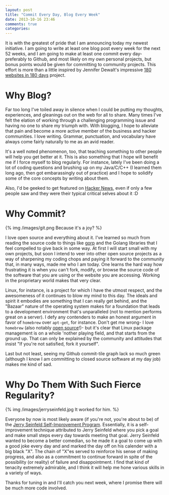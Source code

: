 ```yaml
---
layout: post
title: "Commit Every Day, Blog Every Week"
date: 2013-10-16 23:46
comments: true
categories: 
---
```


It is with the greatest of pride that I am announcing today my newest initiative.  I am going to write at least one blog post every week for the next 52 weeks, and I am going to make at least one commit every day- preferably to Github, and most likely on my own personal projects, but bonus points would be given for committing to community projects.  This effort is more than a little inspired by Jennifer Dewalt's impressive [180 websites in 180 days](http://jenniferdewalt.com/index.html) project.

# Why Blog?

Far too long I've toiled away in silence when I could be putting my thoughts, experiences, and gleanings out on the web for all to share.  Many times I've felt the elation of working through a challenging programming issue and having no one to share my triumph with.  With blogging, I hope to alleviate that pain and become a more active member of the business and hacker communities.  I love writing.  Grammar, punctuation, and vocabulary have always come fairly naturally to me as an avid reader.

It's a well noted phenomenon, too, that teaching something to other people will help you get better at it.  This is also something that I hope will benefit me if I force myself to blog regularly.  For instance, lately I've been doing a lot of coding questions and brushing up on my Java/C/C++ (I learned them long ago, then got embarassingly out of practice) and I hope to solidify some of the core concepts by writing about them.

Also, I'd be geeked to get featured on [Hacker News](https://news.ycombinator.com), even if only a few people saw and they were their typical critical selves about it :D

# Why Commit?

{% img /images/git.png Because it's a joy? %}

I love open source and everything about it.  I've learned so much from reading the source code to things like [gorp](https://github.com/coopernurse/gorp) and the Golang libraries that I feel compelled to give back in some way.  At first I will start small with my own projects, but soon I intend to veer into other open source projects as a way of sharpening my coding chops and paying it forward to the community that, in many ways, made me who I am today.  One learns the hard way how frustrating it is when you can't fork, modify, or browse the source code of the software that you are using or the website you are accessing.  Working in the proprietary world makes that very clear.

Linux, for instance, is a project for which I have the utmost respect, and the awesomeness of it continues to blow my mind to this day.  The ideals and spirit it embodies are something that I can really get behind, and the "Bazaar" nature of the operating system makes for a foundation that leads to a development environment that's unparalleled (not to mention performs great on a server).  I defy any contenders to make an honest argument in favor of `homebrew` over `apt-get`, for instance.  Don't get me wrong- I love `homebrew` (also notably [open source](https://github.com/mxcl/homebrew)!)- but it's clear that Linux package management is on a whole 'nother playing field, and that starts from the ground up.  That can only be explained by the community and attitudes that insist "If you're not satisfied, fork it yourself".

Last but not least, seeing my Github commit-tile graph lack so much green (although I know I am committing to closed source software at my day job) makes me kind of sad.

# Why Do Them With Such Fierce Regularity?

{% img /images/jerryseinfeld.jpg It worked for him. %}

Everyone by now is most likely aware (if you're not, you're about to be) of the [Jerry Seinfeld Self-Improvement Program](http://dontbreakthechain.com).  Essentially, it is a self-improvement technique attributed to Jerry Seinfeld where you pick a goal and make small steps every day towards meeting that goal.  Jerry Seinfeld wanted to become a better comedian, so he made it a goal to come up with a good joke every day and and marked the day off on his calender with a big black "X".  The chain of "X"es served to reinforce his sense of making progress, and also as a commitment to continue forward in spite of the possibility (or reality) of failure and disappointment.  I find that kind of tenacity extremely admirable, and I think it will help me hone various skills in a variety of ways.

Thanks for tuning in and I'll catch you next week, where I promise there will be much more code involved.
